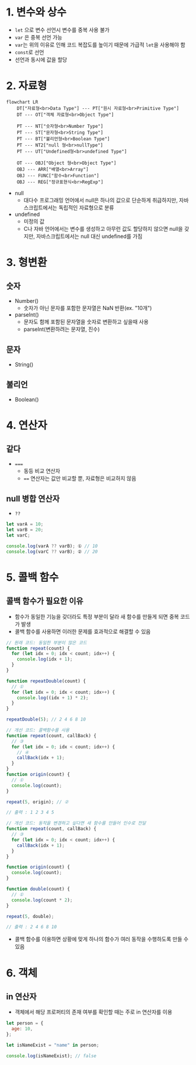 # 1. 변수와 상수

- `let` 으로 변수 선언시 변수를 중복 사용 불가
- `var` 은 중복 선언 가능
- `var`는 위의 이유로 인해 코드 복잡도를 높이기 때문에 가급적 `let`을 사용해야 함
- `const`로 선언
- 선언과 동시에 값을 할당

# 2. 자료형

```mermaid
flowchart LR
    DT["자료형<br>Data Type"] --- PT["원시 자료형<br>Primitive Type"]
    DT --- OT["객체 자료형<br>Object Type"]

    PT --- NT["숫자형<br>Number Type"]
    PT --- ST["문자형<br>String Type"]
    PT --- BT["불리언형<br>Boolean Type"]
    PT --- NT2["null 형<br>nullType"]
    PT --- UT["Undefined형<br>undefined Type"]

    OT --- OBJ["Object 형<br>Object Type"]
    OBJ --- ARR["배열<br>Array"]
    OBJ --- FUNC["함수<br>Function"]
    OBJ --- REG["정규표현식<br>RegExp"]
```

- null
  - 대다수 프로그래밍 언어에서 null은 하나의 값으로 단순하게 취급하지만, 자바스크립트에서는 독립적인 자료형으로 분류
- undefined
  - 미정의 값
  - C나 자바 언어에서는 변수를 생성하고 아무런 값도 할당하지 않으면 null을 갖지만, 자바스크립트에서는 null 대신 undefined를 가짐

# 3. 형변환

## 숫자

- Number()
  - 숫자가 아닌 문자를 포함한 문자열은 NaN 반환(ex. "10개")
- parseInt()
  - 문자도 함께 포함된 문자열을 숫자로 변환하고 싶을때 사용
  - parseInt(변환하려는 문자열, 진수)

## 문자

- String()

## 불리언

- Boolean()

# 4. 연산자

## 같다

- `===`
  - 동등 비교 연산자
  - `==` 연산자는 값만 비교할 뿐, 자료형은 비교하지 않음

## null 병합 연산자

- `??`

```javascript
let varA = 10;
let varB = 20;
let varC;

console.log(varA ?? varB); ① // 10
console.log(varC ?? varB); ② // 20
```

# 5. 콜백 함수

## 콜백 함수가 필요한 이유

- 함수가 동일한 기능을 갖더라도 특정 부분이 달라 새 함수를 만들게 되면 중복 코드가 발생
- 콜백 함수를 사용하면 이러한 문제를 효과적으로 해결할 수 있음

```javascript
// 원래 코드: 동일한 부분이 많은 코드
function repeat(count) {
  for (let idx = 0; idx < count; idx++) {
    console.log(idx + 1);
  }
}

function repeatDouble(count) {
  // ①
  for (let idx = 0; idx < count; idx++) {
    console.log((idx + 1) * 2);
  }
}

repeatDouble(5); // 2 4 6 8 10
```

```javascript
// 개선 코드: 콜백함수를 사용
function repeat(count, callBack) {
  // ③
  for (let idx = 0; idx < count; idx++) {
    // ④
    callBack(idx + 1);
  }
}
function origin(count) {
  // ①
  console.log(count);
}

repeat(5, origin); // ②

// 출력 : 1 2 3 4 5
```

```javascript
// 개선 코드: 동작을 변경하고 싶다면 새 함수를 만들어 인수로 전달
function repeat(count, callBack) {
  // ③
  for (let idx = 0; idx < count; idx++) {
    callBack(idx + 1);
  }
}

function origin(count) {
  console.log(count);
}

function double(count) {
  // ①
  console.log(count * 2);
}

repeat(5, double);

// 출력 : 2 4 6 8 10
```

- 콜백 함수를 이용하면 상황에 맞게 하나의 함수가 여러 동작을 수행하도록 만들 수 있음

# 6. 객체

## in 연산자

- 객체에서 해당 프로퍼티의 존재 여부를 확인할 때는 주로 in 연산자를 이용

```javascript
let person = {
  age: 10,
};

let isNameExist = "name" in person;

console.log(isNameExist); // false
```
